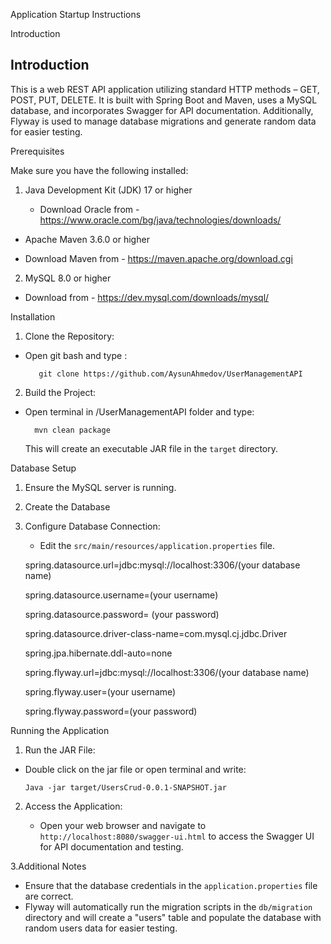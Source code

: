 Application Startup Instructions 

  

Introduction 

## Introduction

This is a web REST API application utilizing standard HTTP methods – GET, POST, PUT, DELETE. It is built with Spring Boot and Maven, uses a MySQL database, and incorporates Swagger for API documentation. Additionally, Flyway is used to manage database migrations and generate random data for easier testing.
 

  

Prerequisites 

Make sure you have the following installed: 

  

 1. Java Development Kit (JDK) 17 or higher 

 	- Download Oracle from - https://www.oracle.com/bg/java/technologies/downloads/

- Apache Maven 3.6.0 or higher 

- Download  Maven from - https://maven.apache.org/download.cgi

2. MySQL 8.0 or higher 

 - Download from - https://dev.mysql.com/downloads/mysql/

  

 Installation 

1. Clone the Repository: 

- Open git bash and type :	 

 		 git clone https://github.com/AysunAhmedov/UserManagementAPI

     

2. Build the Project: 

- Open terminal in /UserManagementAPI folder and type:  

 		mvn clean package 

    

  

    This will create an executable JAR file in the `target` directory. 

  

Database Setup 

1. Ensure the MySQL server is running. 

 

 2. Create the Database 

         

3. Configure Database Connection: 

     - Edit the `src/main/resources/application.properties` file. 

     spring.datasource.url=jdbc:mysql://localhost:3306/(your database name) 

     spring.datasource.username=(your username) 

     spring.datasource.password= (your password) 

     spring.datasource.driver-class-name=com.mysql.cj.jdbc.Driver 

     spring.jpa.hibernate.ddl-auto=none

     spring.flyway.url=jdbc:mysql://localhost:3306/(your database name)
   
     spring.flyway.user=(your username) 
   
     spring.flyway.password=(your password) 



  

Running the Application 

1. Run the JAR File: 

- Double click on the jar file or open terminal and write:  

      Java -jar target/UsersCrud-0.0.1-SNAPSHOT.jar 

 

 2. Access the Application: 

   	- Open your web browser and navigate to `http://localhost:8080/swagger-ui.html` 	to access the Swagger UI for API documentation and testing.
      
 3.Additional Notes

- Ensure that the database credentials in the `application.properties` file are correct.
- Flyway will automatically run the migration scripts in the `db/migration` directory and will create a "users" table and populate the database with random users data for easier testing.

  

         
